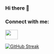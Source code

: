 ### Hi there 👋

<h3 align="left">Connect with me:</h3>
<p align="left">
<a href="https://www.linkedin.com/in/hristo-nikolov-9b417714a/" target="blank"><img align="center" src="https://cdn.jsdelivr.net/npm/simple-icons@3.0.1/icons/linkedin.svg" alt="" height="30" width="40" /></a>

<a href="https://git.io/streak-stats"><img src="https://github-readme-streak-stats.herokuapp.com?user=hrnnnikolov&theme=dark&border_radius=5&date_format=j%20M%5B%20Y%5D&exclude_days=Sun%2CSat" alt="GitHub Streak" /></a>
